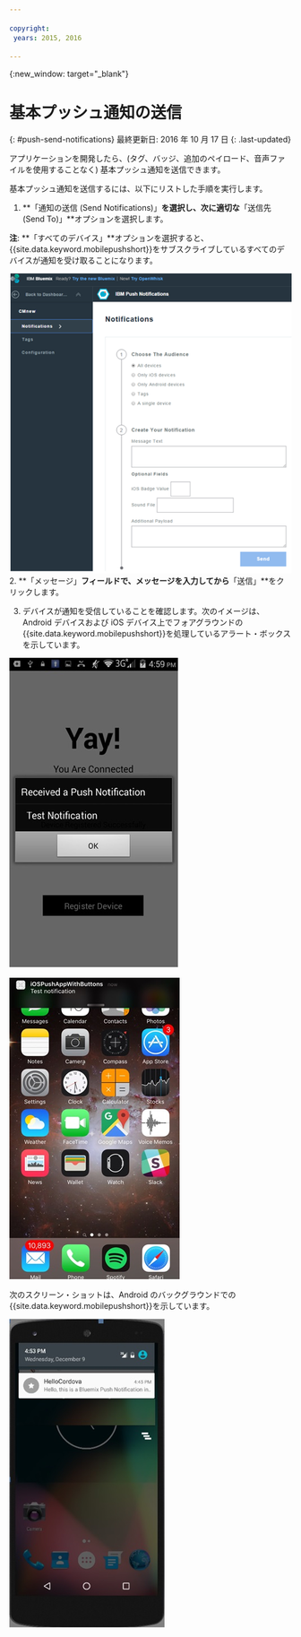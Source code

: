 ```yaml
---

copyright:
 years: 2015, 2016

---
```


{:new_window: target="_blank"}
# 基本プッシュ通知の送信
{: #push-send-notifications}
最終更新日: 2016 年 10 月 17 日
{: .last-updated}

アプリケーションを開発したら、(タグ、バッジ、追加のペイロード、音声ファイルを使用することなく) 基本プッシュ通知を送信できます。

基本プッシュ通知を送信するには、以下にリストした手順を実行します。

1. **「通知の送信 (Send Notifications)」**を選択し、次に適切な**「送信先 (Send To)」**オプションを選択します。 

**注**: **「すべてのデバイス」**オプションを選択すると、{{site.data.keyword.mobilepushshort}}をサブスクライブしているすべてのデバイスが通知を受け取ることになります。

![「通知」画面](images/tag_notification.jpg)
2. **「メッセージ」**フィールドで、メッセージを入力してから**「送信」**をクリックします。

3. デバイスが通知を受信していることを確認します。次のイメージは、Android デバイスおよび iOS デバイス上でフォアグラウンドの{{site.data.keyword.mobilepushshort}}を処理しているアラート・ボックスを示しています。

![Android 上のフォアグラウンドのプッシュ通知](images/Android_Screenshot.jpg)

![iOS 上のフォアグラウンドのプッシュ通知](images/iOS_Screenshot.jpg)

次のスクリーン・ショットは、Android のバックグラウンドでの{{site.data.keyword.mobilepushshort}}を示しています。

![Android 上のバックグラウンドのプッシュ通知](images/background.jpg)
